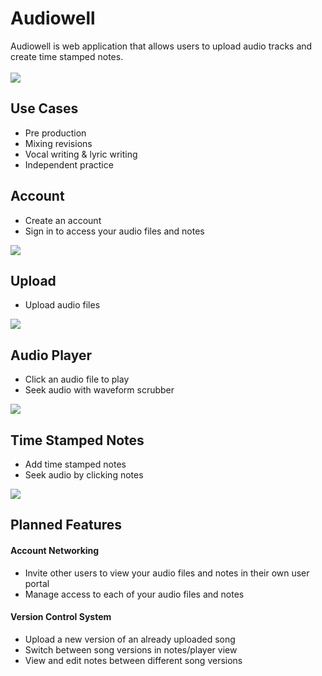 <h1>Audiowell</h1>
Audiowell is web application that allows users to upload audio tracks and create time stamped notes. 
<br>
<br>
<img src="https://media.giphy.com/media/kcCwAI9G9X8vk28TfG/giphy.gif">

<h2>Use Cases</h2>

* Pre production
* Mixing revisions
* Vocal writing & lyric writing
* Independent practice

<h2>Account</h2>

* Create an account
* Sign in to access your audio files and notes

<img src="https://media.giphy.com/media/Z8lMXmwdcPWHQEp3eN/giphy.gif">

<h2>Upload</h2>

* Upload audio files

<img src="https://media.giphy.com/media/UqBFDvzLwvELBrkuFH/giphy.gif">

<h2>Audio Player</h2>

* Click an audio file to play
* Seek audio with waveform scrubber

<img src="https://media.giphy.com/media/RKBI1quZoiU71a99mX/giphy.gif">

<h2>Time Stamped Notes</h2>

* Add time stamped notes
* Seek audio by clicking notes

<img src="https://media.giphy.com/media/kcCwAI9G9X8vk28TfG/giphy.gif">

<h2>Planned Features</h2>

<h4>Account Networking</h4>

* Invite other users to view your audio files and notes in their own user portal
* Manage access to each of your audio files and notes

<h4>Version Control System</h4>

* Upload a new version of an already uploaded song
* Switch between song versions in notes/player view
* View and edit notes between different song versions
